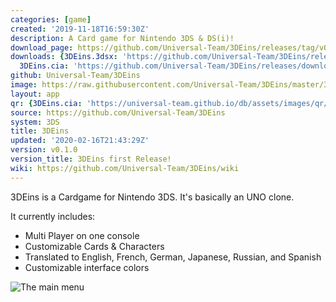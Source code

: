 ```yaml
---
categories: [game]
created: '2019-11-18T16:59:30Z'
description: A Card game for Nintendo 3DS & DS(i)!
download_page: https://github.com/Universal-Team/3DEins/releases/tag/v0.1.0
downloads: {3DEins.3dsx: 'https://github.com/Universal-Team/3DEins/releases/download/v0.1.0/3DEins.3dsx',
  3DEins.cia: 'https://github.com/Universal-Team/3DEins/releases/download/v0.1.0/3DEins.cia'}
github: Universal-Team/3DEins
image: https://raw.githubusercontent.com/Universal-Team/3DEins/master/3ds/app/banner.png
layout: app
qr: {3DEins.cia: 'https://universal-team.github.io/db/assets/images/qr/3deins.cia.png'}
source: https://github.com/Universal-Team/3DEins
system: 3DS
title: 3DEins
updated: '2020-02-16T21:43:29Z'
version: v0.1.0
version_title: 3DEins first Release!
wiki: https://github.com/Universal-Team/3DEins/wiki
---
```

3DEins is a Cardgame for Nintendo 3DS. It's basically an UNO clone.

It currently includes:
- Multi Player on one console
- Customizable Cards & Characters
- Translated to English, French, German, Japanese, Russian, and Spanish
- Customizable interface colors

![The main menu](https://universal-team.github.io/images/3deins/mainMenu.png)